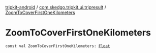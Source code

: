 [tripkit-android](../index.md) / [com.skedgo.tripkit.ui.tripresult](index.md) / [ZoomToCoverFirstOneKilometers](./-zoom-to-cover-first-one-kilometers.md)

# ZoomToCoverFirstOneKilometers

`const val ZoomToCoverFirstOneKilometers: `[`Float`](https://kotlinlang.org/api/latest/jvm/stdlib/kotlin/-float/index.html)